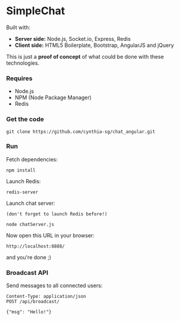 # SimpleChat

Built with:

  - <strong>Server side:</strong> Node.js, Socket.io, Express, Redis
  - <strong>Client side:</strong> HTML5 Boilerplate, Bootstrap, AngularJS  and jQuery

This is just a <strong>proof of concept</strong> of what could be done with these technologies.


### Requires

  - Node.js
  - NPM (Node Package Manager)
  - Redis

### Get the code

    git clone https://github.com/cynthia-sg/chat_angular.git

### Run

Fetch dependencies:

    npm install

Launch Redis:
    
    redis-server

Launch chat server:
    
    (don't forget to launch Redis before!)

    node chatServer.js

Now open this URL in your browser:

    http://localhost:8888/

and you're done ;)

### Broadcast API

Send messages to all connected users:

    Content-Type: application/json
    POST /api/broadcast/

    {"msg": "Hello!"}
